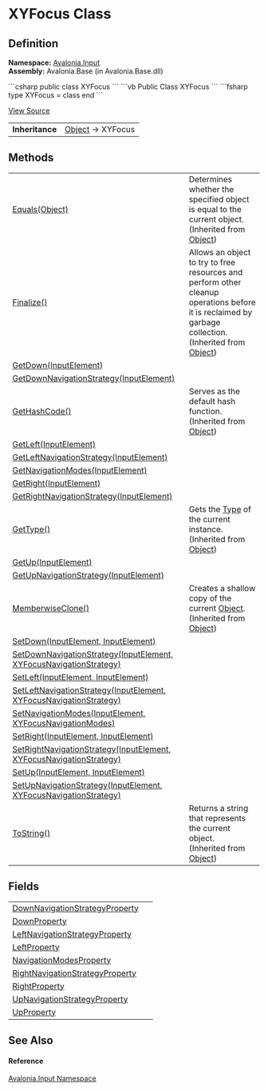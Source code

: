 # XYFocus Class




## Definition
**Namespace:** <a href="N_Avalonia_Input">Avalonia.Input</a>  
**Assembly:** Avalonia.Base (in Avalonia.Base.dll)

<Tabs groupId="api-code-preview">
<TabItem value="csharp" label="C#">
```csharp
public class XYFocus
```
</TabItem>
<TabItem value="vb" label="VB">
```vb
Public Class XYFocus
```
</TabItem>
<TabItem value="fsharp" label="F#">
```fsharp
type XYFocus = class end
```
</TabItem>
</Tabs>



<a href="https://github.com/AvaloniaUI/Avalonia/tree/master/src/Avalonia.Base/Input/Navigation/XYFocus.Properties.cs" title="View the source code">View Source</a>

<table>
<tr><td><strong>Inheritance</strong></td><td><a href="https://learn.microsoft.com/dotnet/api/system.object" target="_blank" rel="noopener noreferrer">Object</a>  →  XYFocus</td></tr>
</table>



## Methods
<table>
<tr>
<td><a href="https://learn.microsoft.com/dotnet/api/system.object.equals#system-object-equals(system-object)" target="_blank" rel="noopener noreferrer">Equals(Object)</a></td>
<td>Determines whether the specified object is equal to the current object.<br />(Inherited from <a href="https://learn.microsoft.com/dotnet/api/system.object" target="_blank" rel="noopener noreferrer">Object</a>)</td>
</tr>
<tr>
<td><a href="https://learn.microsoft.com/dotnet/api/system.object.finalize" target="_blank" rel="noopener noreferrer">Finalize()</a></td>
<td>Allows an object to try to free resources and perform other cleanup operations before it is reclaimed by garbage collection.<br />(Inherited from <a href="https://learn.microsoft.com/dotnet/api/system.object" target="_blank" rel="noopener noreferrer">Object</a>)</td>
</tr>
<tr>
<td><a href="M_Avalonia_Input_XYFocus_GetDown">GetDown(InputElement)</a></td>
<td> </td>
</tr>
<tr>
<td><a href="M_Avalonia_Input_XYFocus_GetDownNavigationStrategy">GetDownNavigationStrategy(InputElement)</a></td>
<td> </td>
</tr>
<tr>
<td><a href="https://learn.microsoft.com/dotnet/api/system.object.gethashcode" target="_blank" rel="noopener noreferrer">GetHashCode()</a></td>
<td>Serves as the default hash function.<br />(Inherited from <a href="https://learn.microsoft.com/dotnet/api/system.object" target="_blank" rel="noopener noreferrer">Object</a>)</td>
</tr>
<tr>
<td><a href="M_Avalonia_Input_XYFocus_GetLeft">GetLeft(InputElement)</a></td>
<td> </td>
</tr>
<tr>
<td><a href="M_Avalonia_Input_XYFocus_GetLeftNavigationStrategy">GetLeftNavigationStrategy(InputElement)</a></td>
<td> </td>
</tr>
<tr>
<td><a href="M_Avalonia_Input_XYFocus_GetNavigationModes">GetNavigationModes(InputElement)</a></td>
<td> </td>
</tr>
<tr>
<td><a href="M_Avalonia_Input_XYFocus_GetRight">GetRight(InputElement)</a></td>
<td> </td>
</tr>
<tr>
<td><a href="M_Avalonia_Input_XYFocus_GetRightNavigationStrategy">GetRightNavigationStrategy(InputElement)</a></td>
<td> </td>
</tr>
<tr>
<td><a href="https://learn.microsoft.com/dotnet/api/system.object.gettype" target="_blank" rel="noopener noreferrer">GetType()</a></td>
<td>Gets the <a href="https://learn.microsoft.com/dotnet/api/system.type" target="_blank" rel="noopener noreferrer">Type</a> of the current instance.<br />(Inherited from <a href="https://learn.microsoft.com/dotnet/api/system.object" target="_blank" rel="noopener noreferrer">Object</a>)</td>
</tr>
<tr>
<td><a href="M_Avalonia_Input_XYFocus_GetUp">GetUp(InputElement)</a></td>
<td> </td>
</tr>
<tr>
<td><a href="M_Avalonia_Input_XYFocus_GetUpNavigationStrategy">GetUpNavigationStrategy(InputElement)</a></td>
<td> </td>
</tr>
<tr>
<td><a href="https://learn.microsoft.com/dotnet/api/system.object.memberwiseclone" target="_blank" rel="noopener noreferrer">MemberwiseClone()</a></td>
<td>Creates a shallow copy of the current <a href="https://learn.microsoft.com/dotnet/api/system.object" target="_blank" rel="noopener noreferrer">Object</a>.<br />(Inherited from <a href="https://learn.microsoft.com/dotnet/api/system.object" target="_blank" rel="noopener noreferrer">Object</a>)</td>
</tr>
<tr>
<td><a href="M_Avalonia_Input_XYFocus_SetDown">SetDown(InputElement, InputElement)</a></td>
<td> </td>
</tr>
<tr>
<td><a href="M_Avalonia_Input_XYFocus_SetDownNavigationStrategy">SetDownNavigationStrategy(InputElement, XYFocusNavigationStrategy)</a></td>
<td> </td>
</tr>
<tr>
<td><a href="M_Avalonia_Input_XYFocus_SetLeft">SetLeft(InputElement, InputElement)</a></td>
<td> </td>
</tr>
<tr>
<td><a href="M_Avalonia_Input_XYFocus_SetLeftNavigationStrategy">SetLeftNavigationStrategy(InputElement, XYFocusNavigationStrategy)</a></td>
<td> </td>
</tr>
<tr>
<td><a href="M_Avalonia_Input_XYFocus_SetNavigationModes">SetNavigationModes(InputElement, XYFocusNavigationModes)</a></td>
<td> </td>
</tr>
<tr>
<td><a href="M_Avalonia_Input_XYFocus_SetRight">SetRight(InputElement, InputElement)</a></td>
<td> </td>
</tr>
<tr>
<td><a href="M_Avalonia_Input_XYFocus_SetRightNavigationStrategy">SetRightNavigationStrategy(InputElement, XYFocusNavigationStrategy)</a></td>
<td> </td>
</tr>
<tr>
<td><a href="M_Avalonia_Input_XYFocus_SetUp">SetUp(InputElement, InputElement)</a></td>
<td> </td>
</tr>
<tr>
<td><a href="M_Avalonia_Input_XYFocus_SetUpNavigationStrategy">SetUpNavigationStrategy(InputElement, XYFocusNavigationStrategy)</a></td>
<td> </td>
</tr>
<tr>
<td><a href="https://learn.microsoft.com/dotnet/api/system.object.tostring" target="_blank" rel="noopener noreferrer">ToString()</a></td>
<td>Returns a string that represents the current object.<br />(Inherited from <a href="https://learn.microsoft.com/dotnet/api/system.object" target="_blank" rel="noopener noreferrer">Object</a>)</td>
</tr>
</table>

## Fields
<table>
<tr>
<td><a href="F_Avalonia_Input_XYFocus_DownNavigationStrategyProperty">DownNavigationStrategyProperty</a></td>
<td> </td>
</tr>
<tr>
<td><a href="F_Avalonia_Input_XYFocus_DownProperty">DownProperty</a></td>
<td> </td>
</tr>
<tr>
<td><a href="F_Avalonia_Input_XYFocus_LeftNavigationStrategyProperty">LeftNavigationStrategyProperty</a></td>
<td> </td>
</tr>
<tr>
<td><a href="F_Avalonia_Input_XYFocus_LeftProperty">LeftProperty</a></td>
<td> </td>
</tr>
<tr>
<td><a href="F_Avalonia_Input_XYFocus_NavigationModesProperty">NavigationModesProperty</a></td>
<td> </td>
</tr>
<tr>
<td><a href="F_Avalonia_Input_XYFocus_RightNavigationStrategyProperty">RightNavigationStrategyProperty</a></td>
<td> </td>
</tr>
<tr>
<td><a href="F_Avalonia_Input_XYFocus_RightProperty">RightProperty</a></td>
<td> </td>
</tr>
<tr>
<td><a href="F_Avalonia_Input_XYFocus_UpNavigationStrategyProperty">UpNavigationStrategyProperty</a></td>
<td> </td>
</tr>
<tr>
<td><a href="F_Avalonia_Input_XYFocus_UpProperty">UpProperty</a></td>
<td> </td>
</tr>
</table>

## See Also


#### Reference
<a href="N_Avalonia_Input">Avalonia.Input Namespace</a>  

